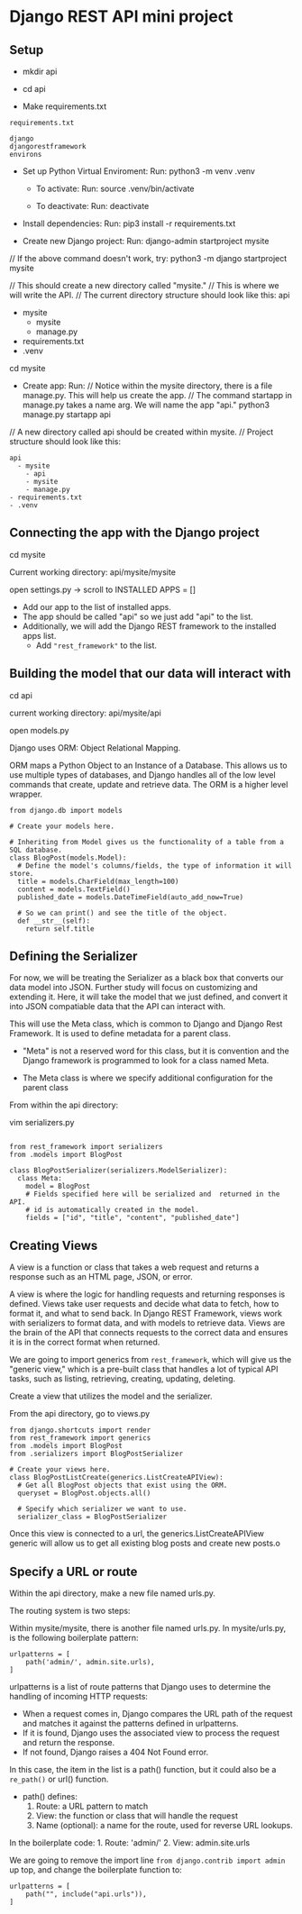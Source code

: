 # Django REST API mini project

## Setup

- mkdir api

- cd api

- Make requirements.txt

```
requirements.txt

django
djangorestframework
environs
```

- Set up Python Virtual Enviroment: Run:
python3 -m venv .venv

    - To activate: Run:
    source .venv/bin/activate

    - To deactivate: Run:
    deactivate

- Install dependencies: Run:
pip3 install -r requirements.txt

- Create new Django project: Run:
django-admin startproject mysite
  
// If the above command doesn't work, try:
python3 -m django startproject mysite

// This should create a new directory called "mysite."
// This is where we will write the API.
// The current directory structure should look like this:
api
- mysite
    - mysite
    - manage.py
- requirements.txt
- .venv

cd mysite 

- Create app: Run:
// Notice within the mysite directory, there is a file manage.py. This will help us create the app.
// The command startapp in manage.py takes a name arg. We will name the app "api."
python3 manage.py startapp api

// A new directory called api should be created within mysite.
// Project structure should look like this:

```
api
  - mysite
    - api
    - mysite
    - manage.py
- requirements.txt
- .venv
```


## Connecting the app with the Django project

cd mysite

Current working directory: api/mysite/mysite

open settings.py -> scroll to INSTALLED APPS = []
  - Add our app to the list of installed apps.
  - The app should be called "api" so we just add "api" to the list.
  - Additionally, we will add the Django REST framework to the installed apps list.
    - Add `"rest_framework"` to the list.


## Building the model that our data will interact with

cd api

current working directory: api/mysite/api

open models.py

Django uses ORM: Object Relational Mapping.

ORM maps a Python Object to an Instance of a Database. This allows us to use multiple types of databases, and Django handles all of the low level commands that create, update and retrieve data. The ORM is a higher level wrapper.

```
from django.db import models

# Create your models here.

# Inheriting from Model gives us the functionality of a table from a SQL database.
class BlogPost(models.Model):
  # Define the model's columns/fields, the type of information it will store.
  title = models.CharField(max_length=100)
  content = models.TextField()
  published_date = models.DateTimeField(auto_add_now=True)
  
  # So we can print() and see the title of the object.
  def __str__(self):
    return self.title 
```


## Defining the Serializer

For now, we will be treating the Serializer as a black box that converts our data model into JSON. Further study will focus on customizing and extending it. Here, it will take the model that we just defined, and convert it into JSON compatiable data that the API can interact with.

This will use the Meta class, which is common to Django and Django Rest Framework. It is used to define metadata for a parent class.

- "Meta" is not a reserved word for this class, but it is convention and the Django framework is programmed to look for a class named Meta.

- The Meta class is where we specify additional configuration for the parent class

From within the api directory:

vim serializers.py

```

from rest_framework import serializers
from .models import BlogPost

class BlogPostSerializer(serializers.ModelSerializer):
  class Meta:
    model = BlogPost
    # Fields specified here will be serialized and  returned in the API.
    # id is automatically created in the model.
    fields = ["id", "title", "content", "published_date"]
```


## Creating Views

A view is a function or class that takes a web request and returns a response such as an HTML page, JSON, or error.

A view is where the logic for handling requests and returning responses is defined. Views take user requests and decide what data to fetch, how to format it, and what to send back. In Django REST Framework, views work with serializers to format data, and with models to retrieve data. Views are the brain of the API that connects requests to the correct data and ensures it is in the correct format when returned.

We are going to import generics from `rest_framework`, which will give us the "generic view," which is a pre-built class that handles a lot of typical API tasks, such as listing, retrieving, creating, updating, deleting. 

Create a view that utilizes the model and the serializer.

From the api directory, go to views.py

```
from django.shortcuts import render
from rest_framework import generics
from .models import BlogPost
from .serializers import BlogPostSerializer 

# Create your views here.
class BlogPostListCreate(generics.ListCreateAPIView):
  # Get all BlogPost objects that exist using the ORM.
  queryset = BlogPost.objects.all()

  # Specify which serializer we want to use.
  serializer_class = BlogPostSerializer 
```

Once this view is connected to a url, the generics.ListCreateAPIView generic will allow us to get all existing blog posts and create new posts.o


## Specify a URL or route

Within the api directory, make a new file named urls.py.

The routing system is two steps:

Within mysite/mysite, there is another file named urls.py. In mysite/urls.py, is the following boilerplate pattern:

```
urlpatterns = [
    path('admin/', admin.site.urls),
]
```

urlpatterns is a list of route patterns that Django uses to determine the handling of incoming HTTP requests:

- When a request comes in, Django compares the URL path of the request and matches it against the patterns defined in urlpatterns.
- If it is found, Django uses the associated view to process the request and return the response.
- If not found, Django raises a 404 Not Found error.

In this case, the item in the list is a path() function, but it could also be a `re_path()` or url() function.
- path() defines:
    1. Route: a URL pattern to match
    2. View: the function or class that will handle the request
    3. Name (optional): a name for the route, used for reverse URL lookups.

In the boilerplate code:
    1. Route: 'admin/'
    2. View: admin.site.urls

We are going to remove the import line `from django.contrib import admin` up top, and change the boilerplate function to:

```
urlpatterns = [
    path("", include("api.urls")),
]
```


















